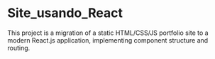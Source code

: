 # Site_usando_React
This project is a migration of a static HTML/CSS/JS portfolio site to a modern React.js application, implementing component structure and routing.
